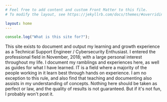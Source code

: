 ```yaml
---
# Feel free to add content and custom Front Matter to this file.
# To modify the layout, see https://jekyllrb.com/docs/themes/#overriding-theme-defaults

layout: home
---
```


```javascript
console.log("What is this site for?");
```
This site exists to document and output my learning and growth experience as a Technical Support Engineer / Cybersecurity Enthusiast. I entered the professional field in November, 2018; with a large personal interest throughout my life. I document my ramblings and experiences here, as well as guides for what I have learned. IT is a field where a majority of the people working in it learn best through hands on experience. I am no exception to this rule, and also find that teaching and documenting also assists in my understanding of concepts. Nothing here should be taken as perfect or law, and the quality of results is not guaranteed. But if it's not fun, I probably won't post it.
